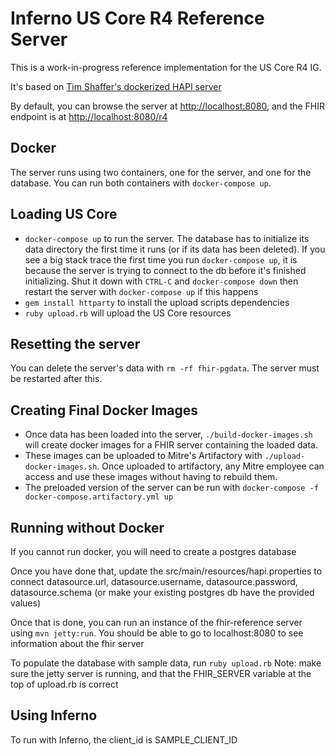 # Inferno US Core R4 Reference Server

This is a work-in-progress reference implementation for the US Core R4 IG.

It's based on [Tim Shaffer's dockerized HAPI
server](https://gitlab.mitre.org/tshaffer/mitre-fhir-server)


By default, you can browse the server at
[http://localhost:8080](http://localhost:8080), and the FHIR endpoint is at
[http://localhost:8080/r4](http://localhost:8080/r4)

## Docker

The server runs using two containers, one for the server, and one for the
database. You can run both containers with `docker-compose up`.

## Loading US Core

- `docker-compose up` to run the server. The database has to initialize its data
  directory the first time it runs (or if its data has been deleted). If you see
  a big stack trace the first time you run `docker-compose up`, it is because
  the server is trying to connect to the db before it's finished initializing.
  Shut it down with `CTRL-C` and `docker-compose down` then restart the server
  with `docker-compose up` if this happens
- `gem install httparty` to install the upload scripts dependencies
- `ruby upload.rb` will upload the US Core resources

## Resetting the server

You can delete the server's data with `rm -rf fhir-pgdata`. The server must be
restarted after this.

## Creating Final Docker Images

- Once data has been loaded into the server, `./build-docker-images.sh` will
  create docker images for a FHIR server containing the loaded data.
- These images can be uploaded to Mitre's Artifactory with
  `./upload-docker-images.sh`. Once uploaded to artifactory, any Mitre employee
  can access and use these images without having to rebuild them.
- The preloaded version of the server can be run with `docker-compose -f
  docker-compose.artifactory.yml up`

## Running without Docker

If you cannot run docker, you will need to create a postgres database

Once you have done that, update the src/main/resources/hapi.properties to connect datasource.url, datasource.username, datasource.password, datasource.schema (or make your existing postgres db have the provided values)

Once that is done, you can run an instance of the fhir-reference server using `mvn jetty:run`.  You should be able to go to localhost:8080 to see information about the fhir server

To populate the database with sample data, run `ruby upload.rb` Note: make sure the jetty server is running, and that the FHIR_SERVER variable at the top of upload.rb is correct

## Using Inferno

To run with Inferno, the client_id is SAMPLE_CLIENT_ID



